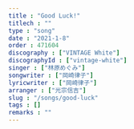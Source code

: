```yaml
---
title : "Good Luck!"
titlech : ""
type : "song"
date : "2021-1-8"
order : 471604
discography : ["VINTAGE White"]
discographyId : ["vintage-white"]
singer : ["林原めぐみ"]
songwriter : ["岡崎律子"]
lyricwriter : ["岡崎律子"]
arranger : ["光宗信吉"]
slug : "/songs/good-luck"
tags : []
remarks : ""
---
```


